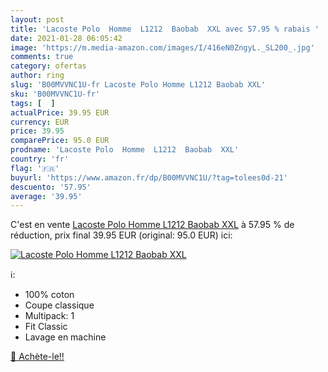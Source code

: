 ```yaml
---
layout: post
title: 'Lacoste Polo  Homme  L1212  Baobab  XXL avec 57.95 % rabais '
date: 2021-01-28 06:05:42
image: 'https://m.media-amazon.com/images/I/416eN0ZngyL._SL200_.jpg'
comments: true
category: ofertas
author: ring
slug: 'B00MVVNC1U-fr Lacoste Polo Homme L1212 Baobab XXL'
sku: 'B00MVVNC1U-fr'
tags: [  ]
actualPrice: 39.95 EUR
currency: EUR
price: 39.95
comparePrice: 95.0 EUR
prodname: 'Lacoste Polo  Homme  L1212  Baobab  XXL'
country: 'fr'
flag: '🇫🇷'
buyurl: 'https://www.amazon.fr/dp/B00MVVNC1U/?tag=tolees0d-21'
descuento: '57.95'
average: '39.95'
---
```


C'est en vente [Lacoste Polo  Homme  L1212  Baobab  XXL](https://www.amazon.fr/dp/B00MVVNC1U/?tag=tolees0d-21)  à  57.95 % de réduction, prix final  39.95 EUR (original: 95.0 EUR) ici:

[![Lacoste Polo  Homme  L1212  Baobab  XXL](https://m.media-amazon.com/images/I/416eN0ZngyL._SL200_.jpg)](https://www.amazon.fr/dp/B00MVVNC1U/?tag=tolees0d-21)

ℹ️:

- 100% coton
- Coupe classique
- Multipack: 1
- Fit Classic
- Lavage en machine

[🛒 Achète-le!!](https://www.amazon.fr/dp/B00MVVNC1U/?tag=tolees0d-21)
